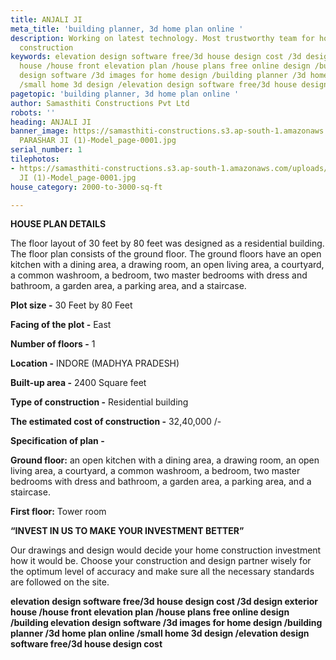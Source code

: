 ```yaml
---
title: ANJALI JI
meta_title: 'building planner, 3d home plan online '
description: Working on latest technology. Most trustworthy team for house c& building
  construction
keywords: elevation design software free/3d house design cost /3d design exterior
  house /house front elevation plan /house plans free online design /building elevation
  design software /3d images for home design /building planner /3d home plan online
  /small home 3d design /elevation design software free/3d house design cost
pagetopic: 'building planner, 3d home plan online '
author: Samasthiti Constructions Pvt Ltd
robots: ''
heading: ANJALI JI
banner_image: https://samasthiti-constructions.s3.ap-south-1.amazonaws.com/uploads/ANJALI
  PARASHAR JI (1)-Model_page-0001.jpg
serial_number: 1
tilephotos:
- https://samasthiti-constructions.s3.ap-south-1.amazonaws.com/uploads/ANJALI PARASHAR
  JI (1)-Model_page-0001.jpg
house_category: 2000-to-3000-sq-ft

---
```

**HOUSE PLAN DETAILS**

The floor layout of 30 feet by 80 feet was designed as a residential building. The floor plan consists of the ground floor. The ground floors have an open kitchen with a dining area, a drawing room, an open living area, a courtyard, a common washroom, a bedroom, two master bedrooms with dress and bathroom, a garden area, a parking area, and a staircase.

**Plot size -** 30 Feet by 80 Feet

**Facing of the plot -** East

**Number of floors -** 1

**Location -** INDORE (MADHYA PRADESH)

**Built-up area -** 2400 Square feet

**Type of construction -** Residential building

**The estimated cost of construction -** 32,40,000 /-

**Specification of plan -**

**Ground floor:** an open kitchen with a dining area, a drawing room, an open living area, a courtyard, a common washroom, a bedroom, two master bedrooms with dress and bathroom, a garden area, a parking area, and a staircase.

  
**First floor:** Tower room

**“INVEST IN US TO MAKE YOUR INVESTMENT BETTER”**

Our drawings and design would decide your home construction investment how it would be. Choose your construction and design partner wisely for the optimum level of accuracy and make sure all the necessary standards are followed on the site.

**elevation design software free/3d house design cost /3d design exterior house /house front elevation plan /house plans free online design /building elevation design software /3d images for home design /building planner /3d home plan online /small home 3d design /elevation design software free/3d house design cost**